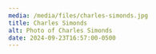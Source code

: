 ```yaml
---
media: /media/files/charles-simonds.jpg
title: Charles Simonds
alt: Photo of Charles Simonds
date: 2024-09-23T16:57:00-0500
---
```


